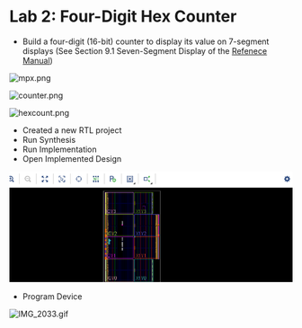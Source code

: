 # Lab 2: Four-Digit Hex Counter

* Build a four-digit (16-bit) counter to display its value on 7-segment displays (See Section 9.1 Seven-Segment Display of the [Refenece Manual](https://reference.digilentinc.com/_media/reference/programmable-logic/nexys-a7/nexys-a7_rm.pdf))

![mpx.png](https://github.com/kevinwlu/dsd/blob/master/Nexys-A7/Lab-2/mpx.png)

![counter.png](https://github.com/kevinwlu/dsd/blob/master/Nexys-A7/Lab-2/counter.png)

![hexcount.png](https://github.com/kevinwlu/dsd/blob/master/Nexys-A7/Lab-2/hexcount.png)

* Created a new RTL project
* Run Synthesis
* Run Implementation
* Open Implemented Design

![Implementation.png](./Implementation.PNG)

* Program Device

![IMG_2033.gif](./IMG_2033.gif)
